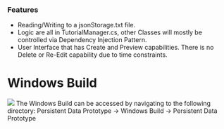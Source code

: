 ### Features

- Reading/Writing to a jsonStorage.txt file.
- Logic are all in TutorialManager.cs, other Classes will mostly be controlled via Dependency Injection Pattern.
- User Interface that has Create and Preview capabilities. There is no Delete or Re-Edit capability due to time constraints.

# Windows Build
![](https://i.ibb.co/zx9KGnt/windows-icon-png-23.png)
The Windows Build can be accessed by navigating to the following directory:
Persistent Data Prototype -> Windows Build -> Persistent Data Prototype
